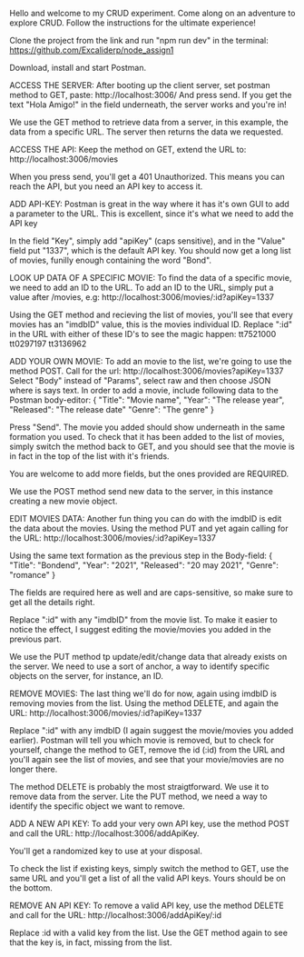 Hello and welcome to my CRUD experiment. Come along on an adventure to explore CRUD.
Follow the instructions for the ultimate experience!

Clone the project from the link and run "npm run dev" in the terminal:
https://github.com/Excaliderp/node_assign1

Download, install and start Postman.

ACCESS THE SERVER:
After booting up the client server, set postman method to GET, paste:
http://localhost:3006/
And press send. If you get the text "Hola Amigo!" in the field underneath, the server works and you're in!

We use the GET method to retrieve data from a server, in this example, the data from a specific URL.
The server then returns the data we requested.

ACCESS THE API:
Keep the method on GET, extend the URL to:
http://localhost:3006/movies

When you press send, you'll get a 401 Unauthorized. This means you can reach the API, but you need an API key to access it.

ADD API-KEY:
Postman is great in the way where it has it's own GUI to add a parameter to the URL. This is excellent, since it's what we need to add the API key

In the field "Key", simply add "apiKey" (caps sensitive), and in the "Value" field put "1337", which is the default API key. You should now get a long list of movies, funilly enough containing the word "Bond".

LOOK UP DATA OF A SPECIFIC MOVIE:
To find the data of a specific movie, we need to add an ID to the URL.
To add an ID to the URL, simply put a value after /movies, e.g:
http://localhost:3006/movies/:id?apiKey=1337

Using the GET method and recieving the list of movies, you'll see that every movies has an "imdbID" value, this is the movies individual ID.
Replace ":id" in the URL with either of these ID's to see the magic happen:
tt7521000
tt0297197
tt3136962

ADD YOUR OWN MOVIE:
To add an movie to the list, we're going to use the method POST.
Call for the url: http://localhost:3006/movies?apiKey=1337
Select "Body" instead of "Params", select raw and then choose JSON where is says text.
In order to add a movie, include following data to the Postman body-editor:
{
"Title": "Movie name",
"Year": "The release year",
"Released": "The release date"
"Genre": "The genre"
}

Press "Send". The movie you added should show underneath in the same formation you used. To check that it has been added to the list of movies, simply switch the method back to GET, and you should see that the movie is in fact in the top of the list with it's friends.

You are welcome to add more fields, but the ones provided are REQUIRED.

We use the POST method send new data to the server, in this instance creating a new movie object.

EDIT MOVIES DATA:
Another fun thing you can do with the imdbID is edit the data about the movies.
Using the method PUT and yet again calling for the URL:
http://localhost:3006/movies/:id?apiKey=1337

Using the same text formation as the previous step in the Body-field:
{  
"Title": "Bondend",
"Year": "2021",
"Released": "20 may 2021",
"Genre": "romance"
}

The fields are required here as well and are caps-sensitive, so make sure to get all the details right.

Replace ":id" with any "imdbID" from the movie list. To make it easier to notice the effect, I suggest editing the movie/movies you added in the previous part.

We use the PUT method tp update/edit/change data that already exists on the server. We need to use a sort of anchor, a way to identify specific objects on the server, for instance, an ID.

REMOVE MOVIES:
The last thing we'll do for now, again using imdbID is removing movies from the list.
Using the method DELETE, and again the URL:
http://localhost:3006/movies/:id?apiKey=1337

Replace ":id" with any imdbID (I again suggest the movie/movies you added earlier).
Postman will tell you which movie is removed, but to check for yourself, change the method to GET, remove the id (:id) from the URL and you'll again see the list of movies, and see that your movie/movies are no longer there.

The method DELETE is probably the most straigtforward. We use it to remove data from the server. Lite the PUT method, we need a way to identify the specific object we want to remove.

ADD A NEW API KEY:
To add your very own API key, use the method POST and call the URL:
http://localhost:3006/addApiKey.

You'll get a randomized key to use at your disposal.

To check the list if existing keys, simply switch the method to GET, use the same URL and you'll get a list of all the valid API keys. Yours should be on the bottom.

REMOVE AN API KEY:
To remove a valid API key, use the method DELETE and call for the URL:
http://localhost:3006/addApiKey/:id

Replace :id with a valid key from the list. Use the GET method again to see that the key is, in fact, missing from the list.
